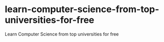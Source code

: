 # learn-computer-science-from-top-universities-for-free
Learn Computer Science from top universities for free
